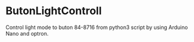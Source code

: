 # ButonLightControll
Control light mode to buton 84-8716 from python3 script by using Arduino Nano and optron.



